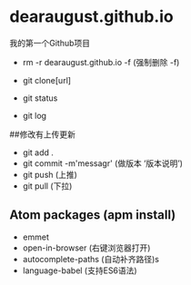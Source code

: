 # dearaugust.github.io
我的第一个Github项目

- rm -r dearaugust.github.io -f (强制删除 -f)

- git clone[url]
- git status
- git log

##修改有上传更新
- git add .
- git commit -m'messagr' (做版本 ‘版本说明’)
- git push (上推)
- git pull (下拉)

## Atom packages (apm install)
- emmet
- open-in-browser  (右键浏览器打开)
- autocomplete-paths  (自动补齐路径)s
- language-babel   (支持ES6语法)
